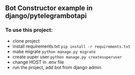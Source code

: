 ## Bot Constructor example in django/pytelegrambotapi
### To use this project:
  * clone project
  * install requirements.txt `pip install -r requirements.txt`
  * make migrate `python manage.py migrate`
  * create super user `python manage.py createsuperuser`
  * change HOST in .env file
  * run the project, add bot from django admin
